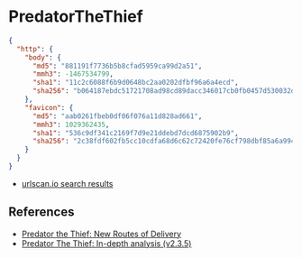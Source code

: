 # PredatorTheThief

```json
{
  "http": {
    "body": {
      "md5": "881191f7736b5b8cfad5959ca99d2a51",
      "mmh3": -1467534799,
      "sha1": "11c2c6088f6b9d0648bc2aa0202dfbf96a6a4ecd",
      "sha256": "b064187ebdc51721708ad98cd89dacc346017cb0fb0457d530032d387f1ff20e"
    },
    "favicon": {
      "md5": "aab0261fbeb0df06f076a11d828ad661",
      "mmh3": 1029362435,
      "sha1": "536c9df341c2169f7d9e21ddebd7dcd6875902b9",
      "sha256": "2c38fdf602fb5cc10cdfa68d6c62c72420fe76cf798dbf85a6a9942471e43d70"
    }
  }
}
```

- [urlscan.io search results](https://urlscan.io/search/#hash%3Ab064187ebdc51721708ad98cd89dacc346017cb0fb0457d530032d387f1ff20e)

## References

- [Predator the Thief: New Routes of Delivery](https://www.fortinet.com/blog/threat-research/predator-the-thief-new-routes-delivery.html)
- [Predator The Thief: In-depth analysis (v2.3.5)](https://fumik0.com/2018/10/15/predator-the-thief-in-depth-analysis-v2-3-5/)
